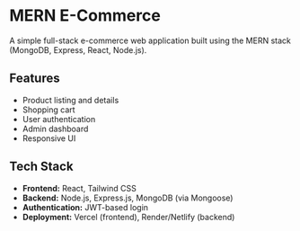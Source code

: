 # MERN E-Commerce

A simple full-stack e-commerce web application built using the MERN stack (MongoDB, Express, React, Node.js).

## Features

- Product listing and details
- Shopping cart
- User authentication
- Admin dashboard
- Responsive UI

## Tech Stack

- **Frontend:** React, Tailwind CSS
- **Backend:** Node.js, Express.js, MongoDB (via Mongoose)
- **Authentication:** JWT-based login
- **Deployment:** Vercel (frontend), Render/Netlify (backend)
